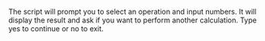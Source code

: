 The script will prompt you to select an operation and input numbers.
It will display the result and ask if you want to perform another calculation.
Type yes to continue or no to exit.
